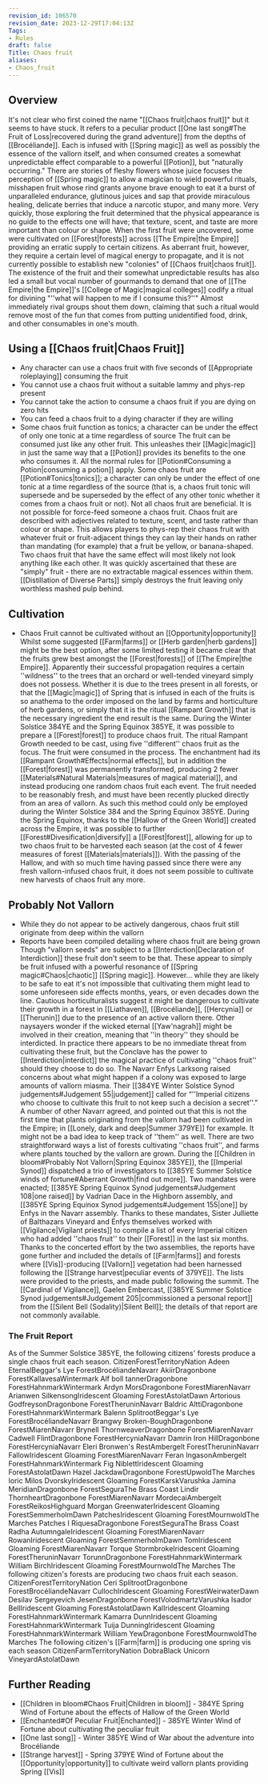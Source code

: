 ```yaml
---
revision_id: 106570
revision_date: 2023-12-29T17:04:13Z
Tags:
- Rules
draft: false
Title: Chaos fruit
aliases:
- Chaos_fruit
---
```

## Overview
It's not clear who first coined the name "[[Chaos fruit|chaos fruit]]" but it seems to have stuck. It refers to a peculiar product [[One last song#The Fruit of Loss|recovered during the grand adventure]] from the depths of [[Brocéliande]]. Each is infused with [[Spring magic]] as well as possibly the essence of the vallorn itself, and when consumed creates a somewhat unpredictable effect comparable to a powerful [[Potion]], but "naturally occurring." There are stories of fleshy flowers whose juice focuses the perception of [[Spring magic]] to allow a magician to wield powerful rituals, misshapen fruit whose rind grants anyone brave enough to eat it a burst of unparalleled endurance, glutinous juices and sap that provide miraculous healing, delicate berries that induce a narcotic stupor, and many more. Very quickly, those exploring the fruit determined that the physical appearance is no guide to the effects one will have; that texture, scent, and taste are more important than colour or shape.
When the first fruit were uncovered, some were cultivated on [[Forest|forests]] across [[The Empire|the Empire]] providing an erratic supply to certain citizens. As aberrant fruit, however, they require a certain level of magical energy to propagate, and it is not currently possible to establish new "colonies" of [[Chaos fruit|chaos fruit]].
The existence of the fruit and their somewhat unpredictable results has also led a small but vocal number of gourmands to demand that one of [[The Empire|the Empire]]'s [[College of Magic|magical colleges]] codify a ritual for divining "''what will happen to me if I consume this?''" Almost immediately rival groups shout them down, claiming that such a ritual would remove most of the fun that comes from putting unidentified food, drink, and other consumables in one's mouth.
## Using a [[Chaos fruit|Chaos Fruit]]
* Any character can use a chaos fruit with five seconds of [[Appropriate roleplaying]] consuming the fruit
* You cannot use a chaos fruit without a suitable lammy and phys-rep present
* You cannot take the action to consume a chaos fruit if you are dying on zero hits
* You can feed a chaos fruit to a dying character if they are willing
* Some chaos fruit function as tonics; a character can be under the effect of only one tonic at a time regardless of source
The fruit can be consumed just like any other fruit. This unleashes their [[Magic|magic]] in just the same way that a [[Potion]] provides its benefits to the one who consumes it. All the normal rules for [[Potion#Consuming a Potion|consuming a potion]] apply. Some chaos fruit are [[Potion#Tonics|tonics]]; a character can only be under the effect of one tonic at a time regardless of the source (that is, a chaos fruit tonic will supersede and be superseded by the effect of any other tonic whether it comes from a chaos fruit or not). 
Not all chaos fruit are beneficial. It is not possible for force-feed someone a chaos fruit.
Chaos fruit are described with adjectives related to texture, scent, and taste rather than colour or shape. This allows players to phys-rep their chaos fruit with whatever fruit or fruit-adjacent things they can lay their hands on rather than mandating (for example) that a fruit be yellow, or banana-shaped. Two chaos fruit that have the same effect will most likely not look anything like each other.
It was quickly ascertained that these are "simply" fruit - there are no extractable magical essences within them. [[Distillation of Diverse Parts]] simply destroys the fruit leaving only worthless mashed pulp behind.
## Cultivation
* Chaos Fruit cannot be cultivated without an [[Opportunity|opportunity]]
Whilst some suggested [[Farm|farms]] or [[Herb garden|herb gardens]] might be the best option, after some limited testing it became clear that the fruits grew best amongst the [[Forest|forests]] of [[The Empire|the Empire]]. Apparently their successful propagation requires a certain ''wildness'' to the trees that an orchard or well-tended vineyard simply does not possess. Whether it is due to the trees present in all forests, or that the [[Magic|magic]] of Spring that is infused in each of the fruits is so anathema to the order imposed on the land by farms and horticulture of herb gardens, or simply that it is the ritual [[Rampant Growth]] that is the necessary ingredient the end result is the same.
During the Winter Solstice 384YE and the Spring Equinox 385YE, it was possible to prepare a [[Forest|forest]] to produce chaos fruit. The ritual Rampant Growth needed to be cast, using five ''different'' chaos fruit as the focus. The fruit were consumed in the process. The enchantment had its [[Rampant Growth#Effects|normal effects]], but in addition the [[Forest|forest]] was permanently transformed, producing 2 fewer [[Materials#Natural Materials|measures of magical material]], and instead producing one random chaos fruit each event. The fruit needed to be reasonably fresh, and must have been recently plucked directly from an area of vallorn. As such this method could only be employed during the Winter Solstice 384 and the Spring Equinox 385YE. During the Spring Equinox, thanks to the [[Hallow of the Green World]] created across the Empire, it was possible to further [[Forest#Divesification|diversify]] a [[Forest|forest]], allowing for up to two chaos fruit to be harvested each season (at the cost of 4 fewer measures of forest [[Materials|materials]]).
With the passing of the Hallow, and with so much time having passed since there were any fresh vallorn-infused chaos fruit, it does not seem possible to cultivate new harvests of chaos fruit any more.
## Probably Not Vallorn
* While they do not appear to be actively dangerous, chaos fruit still originate from deep within the vallorn
* Reports have been compiled detailing where chaos fruit are being grown
Though "vallorn seeds" are subject to a [[Interdiction|Declaration of Interdiction]] these fruit don't seem to be that. These appear to simply be fruit infused with a powerful resonance of [[Spring magic#Chaos|chaotic]] [[Spring magic]]. However... while they are likely to be safe to eat it's not impossible that cultivating them might lead to some unforeseen side effects months, years, or even decades down the line. Cautious horticulturalists suggest it might be dangerous to cultivate their growth in a forest in [[Liathaven]], [[Brocéliande]], [[Hercynia]] or [[Therunin]] due to the presence of an active vallorn there. Other naysayers wonder if the wicked eternal [[Yaw'nagrah]] might be involved in their creation, meaning that ''in theory'' they should be interdicted. In practice there appears to be no immediate threat from cultivating these fruit, but the Conclave has the power to [[Interdiction|interdict]] the magical practice of cultivating ''chaos fruit'' should they choose to do so.
The Navarr Enfys Larksong raised concerns about what might happen if a colony was exposed to large amounts of vallorn miasma. Their [[384YE Winter Solstice Synod judgements#Judgement 55|judgement]] called for “''Imperial citizens who choose to cultivate this fruit to not keep such a decision a secret''.” A number of other Navarr agreed, and pointed out that this is not the first time that plants originating from the vallorn had been cultivated in the Empire; in [[Lonely, dark and deep|Summer 379YE]] for example. It might not be a bad idea to keep track of ''them'' as well. There are two straightforward ways a list of forests cultivating ''chaos fruit'', and farms where plants touched by the vallorn are grown. 
During the [[Children in bloom#Probably Not Vallorn|Spring Equinox 385YE]], the [[Imperial Synod]]  dispatched a trio of investigators to [[385YE Summer Solstice winds of fortune#Aberrant Growth|find out more]]. Two mandates were enacted; [[385YE Spring Equinox Synod judgements#Judgement 108|one raised]] by Vadrian Dace in the Highborn assembly, and [[385YE Spring Equinox Synod judgements#Judgement 155|one]] by Enfys in the Navarr assembly. Thanks to these mandates, Sister Julliette of Balthazars Vineyard and Enfys themselves worked with [[Vigilance|Vigilant priests]] to compile a list of every Imperial citizen who had added ''chaos fruit'' to their [[Forest]] in the last six months. Thanks to the concerted effort by the two assemblies, the reports have gone further and included the details of [[Farm|farms]] and forests where [[Vis]]-producing [[Vallorn]] vegetation had been harnessed following the [[Strange harvest|peculiar events of 379YE]]. The lists were provided to the priests, and made public following the summit. The [[Cardinal of Vigilance]], Gaelen Embercast, [[385YE Summer Solstice Synod judgements#Judgement 205|commissioned a personal report]] from the [[Silent Bell (Sodality)|Silent Bell]]; the details of that report are not commonly available.
### The Fruit Report
As of the Summer Solstice 385YE, the following citizens' forests produce a single chaos fruit each season.
CitizenForestTerritoryNation
Adeen EternalBeggar's Lye ForestBrocéliandeNavarr
AkiirDragonbone ForestKallavesaWintermark
Alf boll tannerDragonbone ForestHahnmarkWintermark
Ardyn MorsDragonbone ForestMiarenNavarr
Arianwen SilkensongIridescent Gloaming ForestAstolatDawn
Artorious GodfreysonDragonbone ForestTheruninNavarr
Baldric AlttiDragonbone ForestHahnmarkWintermark
Balenn SplitrootBeggar's Lye ForestBrocéliandeNavarr
Brangwy Broken-BoughDragonbone ForestMiarenNavarr
Brynell ThornweaverDragonbone ForestMiarenNavarr
Cadwell FlintDragonbone ForestHercyniaNavarr
Damrin Iron HillDragonbone ForestHercyniaNavarr
Eleri Bronwen's RestAmbergelt ForestTheruninNavarr
FallowIridescent Gloaming ForestMiarenNavarr
Feran IngasonAmbergelt ForestHahnmarkWintermark
Fig NiblettIridescent Gloaming ForestAstolatDawn
Hazel JackdawDragonbone ForestUpwoldThe Marches
Ioric Milos DvorskyIridescent Gloaming ForestKarskVarushka
Jamina MeridianDragonbone ForestSeguraThe Brass Coast
Lindir ThornheartDragonbone ForestMiarenNavarr
MordecaiAmbergelt ForestReikosHighguard
Morgan GreenwaterIridescent Gloaming ForestSemmerholmDawn
PatchesIridescent Gloaming ForestMournwoldThe Marches
Patches I RiquesaDragonbone ForestSeguraThe Brass Coast
Radha AutumngaleIridescent Gloaming ForestMiarenNavarr
RowanIridescent Gloaming ForestSemmerholmDawn
TomIridescent Gloaming ForestMiarenNavarr
Torque StormbrokeIridescent Gloaming ForestTheruninNavarr
TorunnDragonbone ForestHahnmarkWintermark
William BirchIridescent Gloaming ForestMournwoldThe Marches
The following citizen's forests are producing two chaos fruit each season.
CitizenForestTerritoryNation
Ceri SplitrootDragonbone ForestBrocéliandeNavarr
CullochIridescent Gloaming ForestWeirwaterDawn
Desilav Sergeyevich JesenDragonbone ForestVolodmartzVarushka
Isador BellIridescent Gloaming ForestAstolatDawn
KalIridescent Gloaming ForestHahnmarkWintermark
Kamarra DunnIridescent Gloaming ForestHahnmarkWintermark
Tuija DunningIridescent Gloaming ForestHahnmarkWintermark
William YewDragonbone ForestMournwoldThe Marches
The following citizen's [[Farm|farm]] is producing one spring vis each season
CitizenFarmTerritoryNation
DobraBlack Unicorn VineyardAstolatDawn
## Further Reading
* [[Children in bloom#Chaos Fruit|Children in bloom]] - 384YE Spring Wind of Fortune about the effects of Hallow of the Green World
* [[Enchanted#Of Peculiar Fruit|Enchanted]] - 385YE Winter Wind of Fortune about cultivating the peculiar fruit
* [[One last song]] - Winter 385YE Wind of War about the adventure into Brocéliande
* [[Strange harvest]] - Spring 379YE Wind of Fortune about the [[Opportunity|opportunity]] to cultivate weird vallorn plants providing Spring [[Vis]]